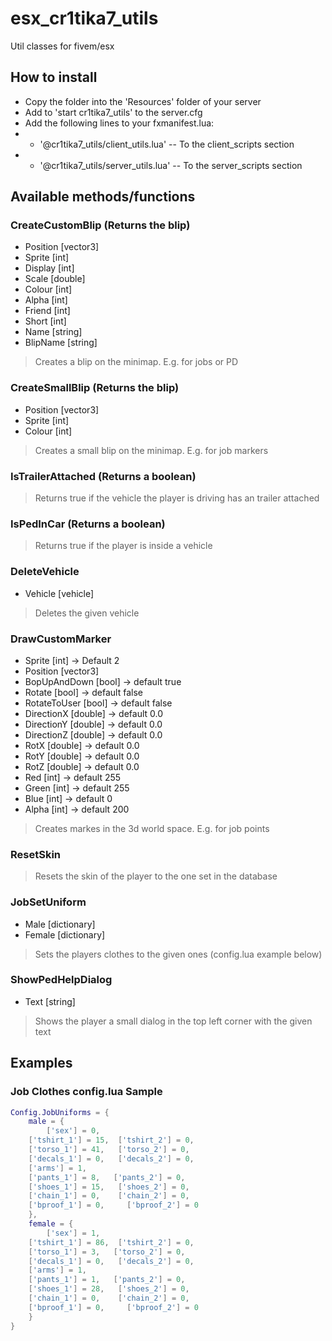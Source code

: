 # esx_cr1tika7_utils
Util classes for fivem/esx

## How to install
- Copy the folder into the 'Resources' folder of your server
- Add to 'start cr1tika7_utils' to the server.cfg
- Add the following lines to your fxmanifest.lua:
- - '@cr1tika7_utils/client_utils.lua' -- To the client_scripts section
- - '@cr1tika7_utils/server_utils.lua' -- To the server_scripts section

## Available methods/functions


### CreateCustomBlip (Returns the blip)
- Position [vector3]
- Sprite [int]
- Display [int]
- Scale [double]
- Colour [int]
- Alpha [int]
- Friend [int]
- Short [int]
- Name [string]
- BlipName [string]

> Creates a blip on the minimap. E.g. for jobs or PD

### CreateSmallBlip (Returns the blip)
- Position [vector3]
- Sprite [int]
- Colour [int]

> Creates a small blip on the minimap. E.g. for job markers

### IsTrailerAttached (Returns a boolean)
> Returns true if the vehicle the player is driving has an trailer attached

### IsPedInCar (Returns a boolean)
> Returns true if the player is inside a vehicle

### DeleteVehicle
- Vehicle [vehicle]

> Deletes the given vehicle

### DrawCustomMarker
- Sprite [int] -> Default 2
- Position [vector3] 
- BopUpAndDown [bool] -> default true
- Rotate [bool] -> default false
- RotateToUser [bool] -> default false
- DirectionX [double] -> default 0.0
- DirectionY [double] -> default 0.0
- DirectionZ [double] -> default 0.0
- RotX [double] -> default 0.0
- RotY [double] -> default 0.0
- RotZ [double] -> default 0.0
- Red [int] -> default 255
- Green [int] -> default 255
- Blue [int] -> default 0
- Alpha [int] -> default 200

> Creates markes in the 3d world space. E.g. for job points

### ResetSkin
> Resets the skin of the player to the one set in the database

### JobSetUniform
- Male [dictionary]
- Female [dictionary]
> Sets the players clothes to the given ones (config.lua example below)

### ShowPedHelpDialog
- Text [string]
> Shows the player a small dialog in the top left corner with the given text

## Examples

### Job Clothes config.lua Sample
``` lua
Config.JobUniforms = {
	male = {
		['sex'] = 0,
    ['tshirt_1'] = 15,  ['tshirt_2'] = 0,
    ['torso_1'] = 41,   ['torso_2'] = 0,
    ['decals_1'] = 0,   ['decals_2'] = 0,
    ['arms'] = 1,
    ['pants_1'] = 8,   ['pants_2'] = 0,
    ['shoes_1'] = 15,   ['shoes_2'] = 0,
    ['chain_1'] = 0,    ['chain_2'] = 0,
    ['bproof_1'] = 0,     ['bproof_2'] = 0	
	},
	female = {
		['sex'] = 1,		
    ['tshirt_1'] = 86,  ['tshirt_2'] = 0,
    ['torso_1'] = 3,   ['torso_2'] = 0,
    ['decals_1'] = 0,   ['decals_2'] = 0,
    ['arms'] = 1,
    ['pants_1'] = 1,   ['pants_2'] = 0,
    ['shoes_1'] = 28,   ['shoes_2'] = 0,
    ['chain_1'] = 0,    ['chain_2'] = 0,
    ['bproof_1'] = 0,     ['bproof_2'] = 0	
	}
}
```